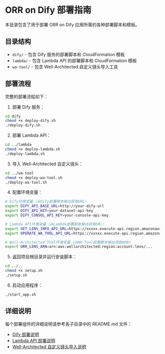 # ORR on Dify 部署指南

本目录包含了用于部署 ORR on Dify 应用所需的各种部署脚本和模板。

## 目录结构

- `dify/` - 包含 Dify 服务的部署脚本和 CloudFormation 模板
- `lambda/` - 包含 Lambda API 的部署脚本和 CloudFormation 模板
- `wa-tool/` - 包含 Well-Architected 自定义镜头导入工具

## 部署流程

完整的部署流程如下：

1. 部署 Dify 服务：
```bash
cd dify
chmod +x deploy-dify.sh
./deploy-dify.sh
```

2. 部署 Lambda API：
```bash
cd ../lambda
chmod +x deploy-lambda.sh
./deploy-lambda.sh
```

3. 导入 Well-Architected 自定义镜头：
```bash
cd ../wa-tool
chmod +x deploy-wa-tool.sh
./deploy-wa-tool.sh
```

4. 配置环境变量：
```bash
# Dify环境变量（从Dify部署脚本输出获取URL）
export DIFY_API_BASE_URL=http://your-dify-url
export DIFY_API_KEY=your-dataset-api-key
export DIFY_CONSOL_API_KEY=your-console-api-key

# Lambda API环境变量（从Lambda部署脚本输出获取URL）
export GET_LENS_INFO_API_URL=https://xxxxx.execute-api.region.amazonaws.com/dev/get_lens_info
export OPERATE_WA_TOOL_API_URL=https://xxxxx.execute-api.region.amazonaws.com/dev/workload

# Well-Architected Tool环境变量（从WA-Tool部署脚本输出获取ARN）
export ORR_LENS_ARN=arn:aws:wellarchitected:region:account:lens/...
```

5. 返回项目根目录并运行安装脚本：
```bash
cd ../..
chmod +x setup.sh
./setup.sh
```

6. 启动应用程序：
```bash
./start_app.sh
```

## 详细说明

每个部署组件的详细说明请参考各子目录中的 README.md 文件：

- [Dify 部署说明](./dify/README.md)
- [Lambda API 部署说明](./lambda/README.md)
- [Well-Architected 自定义镜头导入说明](./wa-tool/README.md)

